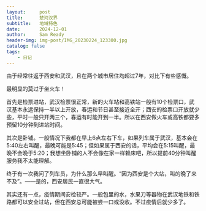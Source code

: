 ```yaml
---
layout:     post
title:      楚河汉界
subtitle:   地域特色
date:       2024-12-01
author:     Sam Ready
header-img: img-post/IMG_20230224_123300.jpg
catalog: false
tags:
    - 日记
---
```


由于经常往返于西安和武汉，且在两个城市居住均超过7年，对比下有些感慨。

最明显的莫过于坐火车！

首先是检票进站，武汉检票很正常，新的火车站和高铁站一般有10个检票口，武汉基本永远保持一半以上开放，春运和节日甚至接近全开；西安的检票口开放就少些，平时一般只开两三个，春运有时能开到一半。所以在西安做火车或高铁都要多预留10分钟到进站时间。

其次是卧铺。一般情况下我都在早上6点左右下车，如果列车属于武汉，基本会在5:40左右叫醒，最晚可能是5:45；但如果属于西安的话，平均会在5:15叫醒，最晚不会晚于5:20；我想坐卧铺的人不会像在家一样赖床吧，所以提前40分钟叫醒服务我不太能理解。

终于有一次我问了列车员，为什么那么早叫醒。“因为西安是个大站，叫的晚了来不及”。——是的，西安居民一直很大气。

其实还有一点，疫情期间安检较严。一般包里的水，水果刀等器物在武汉地铁和铁路都可以安全过站，但在西安总可能被尝一口或没收。不过疫情后就少多了。